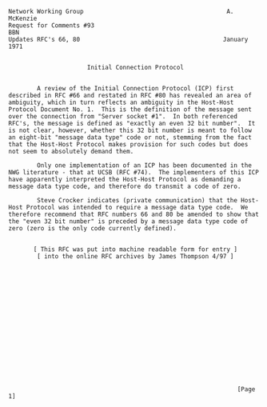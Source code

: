     Network Working Group                                        A. McKenzie
    Request for Comments #93                                             BBN
    Updates RFC's 66, 80                                        January 1971


                          Initial Connection Protocol


            A review of the Initial Connection Protocol (ICP) first
    described in RFC #66 and restated in RFC #80 has revealed an area of
    ambiguity, which in turn reflects an ambiguity in the Host-Host
    Protocol Document No. 1.  This is the definition of the message sent
    over the connection from "Server socket #1".  In both referenced
    RFC's, the message is defined as "exactly an even 32 bit number".  It
    is not clear, however, whether this 32 bit number is meant to follow
    an eight-bit "message data type" code or not, stemming from the fact
    that the Host-Host Protocol makes provision for such codes but does
    not seem to absolutely demand them.

            Only one implementation of an ICP has been documented in the
    NWG literature - that at UCSB (RFC #74).  The implementers of this ICP
    have apparently interpreted the Host-Host Protocol as demanding a
    message data type code, and therefore do transmit a code of zero.

            Steve Crocker indicates (private communication) that the Host-
    Host Protocol was intended to require a message data type code.  We
    therefore recommend that RFC numbers 66 and 80 be amended to show that
    the "even 32 bit number" is preceded by a message data type code of
    zero (zero is the only code currently defined).


           [ This RFC was put into machine readable form for entry ]
            [ into the online RFC archives by James Thompson 4/97 ]


















                                                                    [Page 1]
